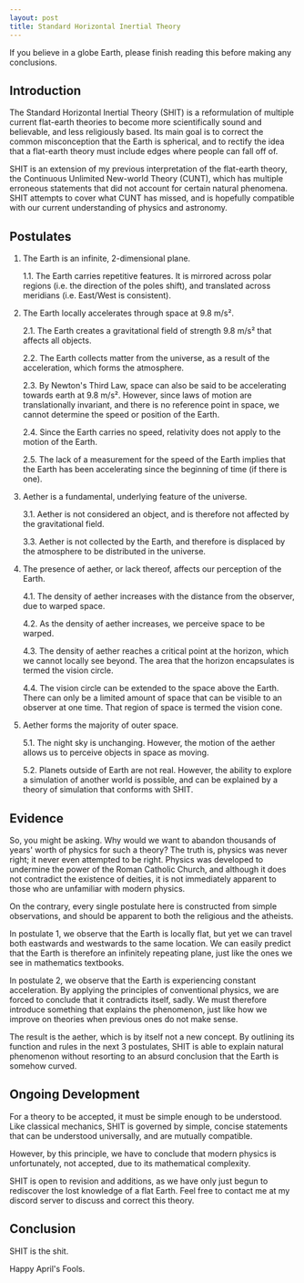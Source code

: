 ```yaml
---
layout: post
title: Standard Horizontal Inertial Theory
---
```


If you believe in a globe Earth, please finish reading this before making any conclusions.

## Introduction

The Standard Horizontal Inertial Theory (SHIT) is a reformulation of multiple current flat-earth theories to become more scientifically sound and believable, and less religiously based. Its main goal is to correct the common misconception that the Earth is spherical, and to rectify the idea that a flat-earth theory must include edges where people can fall off of.

SHIT is an extension of my previous interpretation of the flat-earth theory, the Continuous Unlimited New-world Theory (CUNT), which has multiple erroneous statements that did not account for certain natural phenomena. SHIT attempts to cover what CUNT has missed, and is hopefully compatible with our current understanding of physics and astronomy.

## Postulates

1. The Earth is an infinite, 2-dimensional plane.

    1.1. The Earth carries repetitive features. It is mirrored across polar regions (i.e. the direction of the poles shift), and translated across meridians (i.e. East/West is consistent).

2. The Earth locally accelerates through space at 9.8 m/s&#x00B2;.

    2.1. The Earth creates a gravitational field of strength 9.8 m/s&#x00B2; that affects all objects.

    2.2. The Earth collects matter from the universe, as a result of the acceleration, which forms the atmosphere.

    2.3. By Newton's Third Law, space can also be said to be accelerating towards earth at 9.8 m/s&#x00B2;. However, since laws of motion are translationally invariant, and there is no reference point in space, we cannot determine the speed or position of the Earth.

    2.4. Since the Earth carries no speed, relativity does not apply to the motion of the Earth.

    2.5. The lack of a measurement for the speed of the Earth implies that the Earth has been accelerating since the beginning of time (if there is one).

3. Aether is a fundamental, underlying feature of the universe.

    3.1. Aether is not considered an object, and is therefore not affected by the gravitational field.

    3.3. Aether is not collected by the Earth, and therefore is displaced by the atmosphere to be distributed in the universe.

4. The presence of aether, or lack thereof, affects our perception of the Earth.

    4.1. The density of aether increases with the distance from the observer, due to warped space.

    4.2. As the density of aether increases, we perceive space to be warped.

    4.3. The density of aether reaches a critical point at the horizon, which we cannot locally see beyond. The area that the horizon encapsulates is termed the vision circle.

    4.4. The vision circle can be extended to the space above the Earth. There can only be a limited amount of space that can be visible to an observer at one time. That region of space is termed the vision cone.

5. Aether forms the majority of outer space.

    5.1. The night sky is unchanging. However, the motion of the aether allows us to perceive objects in space as moving.

    5.2. Planets outside of Earth are not real. However, the ability to explore a simulation of another world is possible, and can be explained by a theory of simulation that conforms with SHIT.

## Evidence

So, you might be asking. Why would we want to abandon thousands of years' worth of physics for such a theory? The truth is, physics was never right; it never even attempted to be right. Physics was developed to undermine the power of the Roman Catholic Church, and although it does not contradict the existence of deities, it is not immediately apparent to those who are unfamiliar with modern physics.

On the contrary, every single postulate here is constructed from simple observations, and should be apparent to both the religious and the atheists.

In postulate 1, we observe that the Earth is locally flat, but yet we can travel both eastwards and westwards to the same location. We can easily predict that the Earth is therefore an infinitely repeating plane, just like the ones we see in mathematics textbooks.

In postulate 2, we observe that the Earth is experiencing constant acceleration. By applying the principles of conventional physics, we are forced to conclude that it contradicts itself, sadly. We must therefore introduce something that explains the phenomenon, just like how we improve on theories when previous ones do not make sense.

The result is the aether, which is by itself not a new concept. By outlining its function and rules in the next 3 postulates, SHIT is able to explain natural phenomenon without resorting to an absurd conclusion that the Earth is somehow curved.

## Ongoing Development

For a theory to be accepted, it must be simple enough to be understood. Like classical mechanics, SHIT is governed by simple, concise statements that can be understood universally, and are mutually compatible.

However, by this principle, we have to conclude that modern physics is unfortunately, not accepted, due to its mathematical complexity.

SHIT is open to revision and additions, as we have only just begun to rediscover the lost knowledge of a flat Earth. Feel free to contact me at my discord server to discuss and correct this theory.

## Conclusion

SHIT is the shit.

Happy April's Fools.